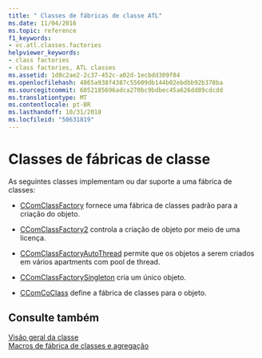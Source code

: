 ```yaml
---
title: " Classes de fábricas de classe ATL"
ms.date: 11/04/2016
ms.topic: reference
f1_keywords:
- vc.atl.classes.factories
helpviewer_keywords:
- class factories
- class factories, ATL classes
ms.assetid: 1d8c2ae2-2c37-452c-a02d-1ecbdd309f84
ms.openlocfilehash: 4865a938f4387c55609db144b02ebdbb92b378ba
ms.sourcegitcommit: 6052185696adca270bc9bdbec45a626dd89cdcdd
ms.translationtype: MT
ms.contentlocale: pt-BR
ms.lasthandoff: 10/31/2018
ms.locfileid: "50631819"
---
```

# <a name="class-factories-classes"></a>Classes de fábricas de classe

As seguintes classes implementam ou dar suporte a uma fábrica de classes:

- [CComClassFactory](../atl/reference/ccomclassfactory-class.md) fornece uma fábrica de classes padrão para a criação do objeto.

- [CComClassFactory2](../atl/reference/ccomclassfactory2-class.md) controla a criação de objeto por meio de uma licença.

- [CComClassFactoryAutoThread](../atl/reference/ccomclassfactoryautothread-class.md) permite que os objetos a serem criados em vários apartments com pool de thread.

- [CComClassFactorySingleton](../atl/reference/ccomclassfactorysingleton-class.md) cria um único objeto.

- [CComCoClass](../atl/reference/ccomcoclass-class.md) define a fábrica de classes para o objeto.

## <a name="see-also"></a>Consulte também

[Visão geral da classe](../atl/atl-class-overview.md)<br/>
[Macros de fábrica de classes e agregação](../atl/reference/aggregation-and-class-factory-macros.md)

